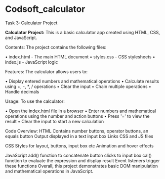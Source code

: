 # Codsoft_calculator
Task 3: Calculator Project

**Calculator Project:**
This is a basic calculator app created using HTML, CSS, and JavaScript.

Contents:
The project contains the following files:

• index.html - The main HTML document
• styles.css - CSS stylesheets
• index.js - JavaScript logic

Features:
The calculator allows users to:

• Display entered numbers and mathematical operations
• Calculate results using +, -, *, / operations
• Clear the input
• Chain multiple operations
• Handle decimals

Usage:
To use the calculator:

• Open the index.html file in a browser
• Enter numbers and mathematical operations using the number and action buttons
• Press '=' to view the result
• Clear the input to start a new calculation

Code Overview:
HTML
Contains number buttons, operator buttons, an equals button
Output displayed in a text input box
Links CSS and JS files

CSS
Styles for layout, buttons, input box etc
Animation and hover effects

JavaScript
add() function to concatenate button clicks to input box
cal() function to evaluate the expression and display result
Event listeners trigger these functions
Overall, this project demonstrates basic DOM manipulation and mathematical operations in JavaScript.
